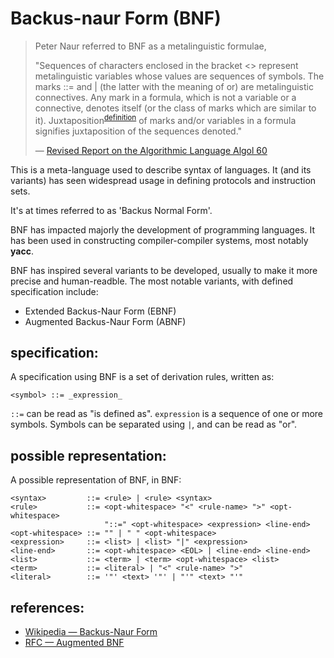 
# Backus-naur Form (BNF)

> Peter Naur referred to BNF as a metalinguistic formulae,
>
> "Sequences of characters enclosed in the bracket <> represent
> metalinguistic variables whose values are sequences of symbols.
> The marks ::= and | (the latter with the meaning of or) are
> metalinguistic connectives. Any mark in a formula, which is not a
> variable or a connective, denotes itself (or the class of marks which
> are similar to it). Juxtaposition<sup>[definition][def]</sup> of marks
> and/or variables in a formula signifies juxtaposition of the sequences
> denoted."
>
> &mdash; [Revised Report on the Algorithmic Language Algol 60](http://www.masswerk.at/algol60/report.htm)

[def]:https://www.wordnik.com/words/juxtaposition

This is a meta-language used to describe syntax of languages. It (and its
variants) has seen widespread usage in defining protocols and instruction
sets.

It's at times referred to as 'Backus Normal Form'.

BNF has impacted majorly the development of programming languages. It has
been used in constructing compiler-compiler systems, most notably **yacc**.

BNF has inspired several variants to be developed, usually to make it
more precise and human-readble. The most notable variants, with defined
specification include:

* Extended Backus-Naur Form (EBNF)
* Augmented Backus-Naur Form (ABNF)


## specification:

A specification using BNF is a set of derivation rules, written as:

```
<symbol> ::= _expression_
```

`::=` can be read as "is defined as". `expression` is a sequence of one or
more symbols. Symbols can be separated using `|`, and can be read as "or".


## possible representation:

A possible representation of BNF, in BNF:

```
<syntax>         ::= <rule> | <rule> <syntax>
<rule>           ::= <opt-whitespace> "<" <rule-name> ">" <opt-whitespace>
                     "::=" <opt-whitespace> <expression> <line-end>
<opt-whitespace> ::= "" | " " <opt-whitespace>
<expression>     ::= <list> | <list> "|" <expression>
<line-end>       ::= <opt-whitespace> <EOL> | <line-end> <line-end>
<list>           ::= <term> | <term> <opt-whitespace> <list>
<term>           ::= <literal> | "<" <rule-name> ">"
<literal>        ::= '"' <text> '"' | "'" <text> "'"
```

## references:

* [Wikipedia &mdash; Backus-Naur Form](https://en.wikipedia.org/wiki/Backus%E2%80%93Naur_Form)
* [RFC &mdash; Augmented BNF][abnf]

[abnf]:https://tools.ietf.org/html/rfc5234

